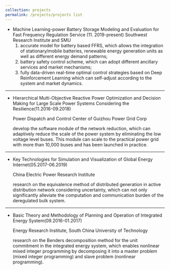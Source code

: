 ```yaml
---
collection: projects
permalink: /projects/projects list
---
```


- Machine Learning-power Battery Storage Modeling and Evaluation for Fast Frequency Regulation Service (11. 2019-present)
    Southwest Research Institute and SMU
    1. accurate model for battery based FFRS, which allows the integration of stationary/mobile batteries, renewable energy generation units as well as different energy demand patterns;
    2. battery safety control scheme, which can adopt different ancillary services and market mechanisms; 
    3. fully data-driven real-time optimal control strategies based on Deep Reinforcement Learning which can self-adjust according to the system and market dynamics.
---
- Hierarchical Multi-Objective Reactive Power Optimization and Decision Making for Large Scale Power Systems Considering the Resilience(11.2016-09.2018)

    Power Dispatch and Control Center of Guizhou Power Grid Corp 

    develop the software module of the network reduction, which can adaptively reduce the scale of the power system by eliminating the low voltage level buses.
     This module can scale to the practical power grid with more than 10,000 buses and has been launched in practice.

---
- Key Technologies for Simulation and Visualization of Global Energy Internet(05.2017-06.2019)

    China Electric Power Research Institute 
    
    research on the equivalence method of distributed generation in active distribution network considering uncertainty, which can not only significantly alleviate the computation and communication burden of the deregulated bulk system.

---
- Basic Theory and Methodology of  Planning and Operation of Integrated Energy System(09.2016-01.2017)

   Energy Research Institute, South China University of Technology
   
   research on the Benders decomposition method for the unit commitment in the integrated energy system, which enables nonlinear mixed integer programming by decomposing it into a master problem (mixed integer programming) and slave problem (nonlinear programming).
